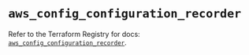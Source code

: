 # `aws_config_configuration_recorder`

Refer to the Terraform Registry for docs: [`aws_config_configuration_recorder`](https://registry.terraform.io/providers/hashicorp/aws/5.90.1/docs/resources/config_configuration_recorder).
